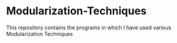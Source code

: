 # Modularization-Techniques
This repository contains the programs in which I have used various Modularization Techniques
